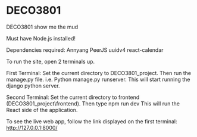 # DECO3801
DECO3801 show me the mud

Must have Node.js installed!

Dependencies required:
Annyang 
PeerJS
uuidv4
react-calendar 

To run the site, open 2 terminals up.

First Terminal:
Set the current directory to DECO3801_project. Then run the manage.py file.
i.e. Python manage.py runserver. This will start running the django python server.

Second Terminal:
Set the current directory to frontend (DECO3801_project\frontend). Then type
npm run dev
This will run the React side of the application.

To see the live web app, follow the link displayed on the first terminal:
http://127.0.0.1:8000/
